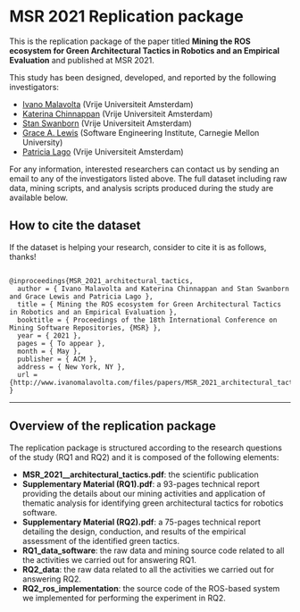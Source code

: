 # MSR 2021 Replication package

This is the replication package of the paper titled **Mining the ROS ecosystem for Green Architectural Tactics in Robotics and an Empirical Evaluation** and published at MSR 2021.

This study has been designed, developed, and reported by the following investigators:

- [Ivano Malavolta](https://www.ivanomalavolta.com) (Vrije Universiteit Amsterdam)
- [Katerina Chinnappan](http://katerinachinnppan.com/) (Vrije Universiteit Amsterdam)
- [Stan Swanborn](https://www.linkedin.com/in/stan-swanborn-0470b4a9) (Vrije Universiteit Amsterdam)
- [Grace A. Lewis](https://resources.sei.cmu.edu/library/author.cfm?authorID=4347) (Software Engineering Institute, Carnegie Mellon University)
- [Patricia Lago](https://www.cs.vu.nl/~patricia/Patricia_Lago/Home.html) (Vrije Universiteit Amsterdam)

For any information, interested researchers can contact us by sending an email to any of the investigators listed above.
The full dataset including raw data, mining scripts, and analysis scripts produced during the study are available below.

## How to cite the dataset
If the dataset is helping your research, consider to cite it is as follows, thanks!

```

@inproceedings{MSR_2021_architectural_tactics,
  author = { Ivano Malavolta and Katerina Chinnappan and Stan Swanborn and Grace Lewis and Patricia Lago },
  title = { Mining the ROS ecosystem for Green Architectural Tactics in Robotics and an Empirical Evaluation },
  booktitle = { Proceedings of the 18th International Conference on Mining Software Repositories, {MSR} },
  year = { 2021 },
  pages = { To appear },
  month = { May },
  publisher = { ACM },
  address = { New York, NY },
  url = {http://www.ivanomalavolta.com/files/papers/MSR_2021_architectural_tactics.pdf}
}

```

---
## Overview of the replication package

The replication package is structured according to the research questions of the study (RQ1 and RQ2) and it is composed of the following elements:

- **MSR_2021__architectural_tactics.pdf**: the scientific publication
- **Supplementary Material (RQ1).pdf**: a 93-pages technical report providing the details about our mining activities and application of thematic analysis for identifying green architectural tactics for robotics software.
- **Supplementary Material (RQ2).pdf**: a 75-pages technical report detailing the design, conduction, and results of the empirical assessment of the identified green tactics.
- **RQ1_data_software**: the raw data and mining source code related to all the activities we carried out for answering RQ1.
- **RQ2_data**: the raw data related to all the activities we carried out for answering RQ2.
- **RQ2_ros_implementation**: the source code of the ROS-based system we implemented for performing the experiment in RQ2.